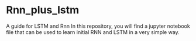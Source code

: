 # Rnn_plus_lstm
A guide for LSTM and Rnn
In this repository, you will find a jupyter notebook file that can be used to learn initial RNN and LSTM in a very simple way. 
